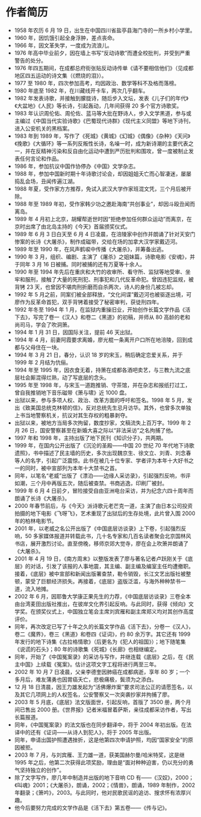 # 作者简历

- 1958 年农历 6 月 19 日，出生在中国四川省盐亭县海门寺的一所乡村小学里。
- 1960 年，因饥饿引起全身浮肿，差点丧命。
- 1966 年，因文革失学，一度成为流浪儿。
- 1976 年高中毕业前夕，因在墙上书写“反动诗歌”而遭全校批判，并受到严重警告的处分。
- 1976 年四五期间，在成都总府街张贴反动诗传单《请不要相信他们》（见成都地区四五运动的诗文集（《燃烧的泪》）。
- 1977 至 1980 年，四次参加高考，均因政治、数学等科不及格而落榜。
- 1980 年底至 1982 年，在川藏线开卡车，两次几乎翻车。
- 1982 年发表诗歌，并接触到朦胧诗，随后步入文坛，发表《儿子们的年代》《大盆地》《人民》等长诗，引起轰动，几年间获得 20 多个官方诗歌奖。
- 1983 年认识周伦佑、周伦佐、蓝马等大批在野诗人，步入文学黑道，参与或主编过《中国当代实验诗歌》《巴蜀现代诗群》《现代主义同盟》等地下诗刊，进入公安机关的黑档案。
- 1983 年到 1989 年，写作了《死城》《黄城》《幻城》《偶像》《杂种》《天问》《挽歌》《大循环》等一系列反叛性长诗，名噪一时，成为新诗潮的主要代表之一，并在反精神污染和反自由化运动中遭到严历批判和围攻，曾一度被制止发表任何言论和作品。
- 1986 年，参加抗议中国作协停办《中国》文学杂志。
- 1988 年，参加中国新时期十年诗歌讨论会，却因姐姐夭亡而心智凄迷，屡屡捣乱会场，丑闻传遍江湖。
- 1988 年夏，受作家方方推荐，免试入武汉大学作家班混文凭，三个月后被开除。
- 1988 年至 1989 年初，受作家韩少功之邀赴海南“共创事业”，却因斗殴丑闻而离岛。
- 1989 年 4 月初上北京，胡耀帮逝世时因“拒绝参加任何群众运动”而离京，在京时出席了由北岛主持的《今天》首届颁奖仪式。
- 1989 年 6 月 3 日白天至 6 月 4 日凌晨，在涪陵家中创作并朗诵了针对天安门惨案的长诗《大屠杀》，制作成磁带，交给在场的加拿大汉学家戴迈河。
- 1989 年至 1990 年，在风声鹤唳中传播《大屠杀》，并筹备出逃。
- 1990 年 3 月，组织、编剧、主演了《屠杀》之姐妹篇，诗歌电影《安魂》，并于同年 3 月 16 日被捕。同时被捕的还有万夏等十余人。
- 1990 年至 1994 年先后在重庆和大竹的收审所、看守所、监狱等地受审、坐牢和服刑，接触了大量的死刑犯、刑事犯和几代反革命犯。曾因违犯监规，被背铐 23 天，也曾因不堪肉刑折磨而自杀两次，诗人的身份几被忘却。
- 1992 年 5 月之前，同案们被全部释放，“文化间谍”戴迈河也被驱逐出境，可廖作为反革命首犯，双手背铐着接受了秘密审判，获徒刑四年。
- 1992 年冬至 1994 年 1 月，在监狱内重操旧业，开始创作长篇文学作品《活下去》，写完了卷一《汉人》和卷二《黑道》的初稿，并师从 80 高龄的老和尚司马，学会了吹洞箫。
- 1994 年 1 月 31 日，因国际关注，提前 46 天出狱。
- 1994 年 4 月，前妻阿霞要求离婚，廖光棍一条离开户口所在地涪陵，回到成都与父母住在一块。
- 1994 年 3 月 21 日，春分，认识 18 岁的宋玉，稍后确定恋爱关系，并于 1999 年 2 月结为伉俪。
- 1994 年至 1995 年，因衣食无着，持箫在成都各酒吧卖艺，与三教九流之底层社会厮混得烂熟，动了写底层的念头。
- 1995 年至 1998 年，与宋玉一道跑推销、守茶馆，并在杂志和报纸打过工，曾自我推销地下音乐磁带《箫与啸》近 1000 盘。
- 出狱以来，参与多项人权、政治、改革方面的呼吁和签名。1998 年 5 月，发出《致美国总统克林顿的信》，反对总统先生忌月访华。其外，也曾多次单独上书当地警察机关，抗议对其生存权的粗暴剥夺。
- 出狱以来，被地方当局多次拘留，数度抄家，文稿流失上百万字。1999 年 2 月 26 日，国安警察甚至在新婚大喜之际以“非法采访”之名拘捕了他。
- 1997 年和 1998 年，主持出版了地下民刊《知识分子》，共两期。
- 1999 年，在国内公开出版了《沉沦的圣殿——中国 20 世纪 70 年代地下诗歌遗照》，书中描述了民主墙的历史，多次出现魏京生、徐文立、刘青、刘念春等人的名字，引起广泛震惊。此书在被几十位专家、学者评为本年十大好书之一的同时，被中宣部列为本年十大禁书之首。
- 同年，以笔名“老威”出版了《漂泊——边缘人采访录》，引起强烈反响，书评如潮，三个月中再版五次，随后被查禁。书商逃逸，印刷厂被封。
- 1999 年 6 月 4 日前夕，冒险接受自由亚洲电台采访，并为纪念六四十周年而朗诵了长诗《大屠杀》。
- 2000 年春节前后，与《今天》派诗歌元老芒克一道，主演了由日本公司投资拍摄的地下电影《飞呀飞》，艺术重现了出狱后的生存处境，此片曾入围 2000 年的柏林电影节。
- 2001 年，以老威之名公开出版了《中国底层访谈录》上下卷，引起强烈反响，50 多家媒体报道并转载此书，几十名专家和几百名读者聚会北京国林风书店，展开激烈讨论。直至傍晚，移师京郊大觉寺，廖在会上吹箫并朗诵了《大屠杀》。
- 2001 年 4 月 19 日，《南方周末》以整版发表了廖与著名记者卢跃刚关于《底层》的对话，引发了该报的人事地震，其主编、副主编及编室主任均遭撤职。接着，《底层》被中宣部和新闻出版署查禁，勒令销毁，长江文艺出版社被整顿，蒙受了巨额经济损失。再接着，《底层》盗版泛滥，与海外种种禁书一道，流入地摊。
- 2002 年 6 月，因耶鲁大学康正果先生的力荐，《中国底层访谈录》三卷全本由台湾麦田出版社推出，在彼岸文化界引起反响。与此同时，获得《倾向》文学奖。在颁奖仪式上，中国独立笔会主席刘宾雁和副主席郑义均对其创作高度评价。
- 同年，再次改定已写了十年之久的长篇文学作品《活下去》，分卷一《汉人》，卷二《魔界》，卷三《黑道》和卷四《证词》，约 80 余万字。其它还有 1999 年发行的地下诗集《古拉格情歌》（后更名为《犯人的祖国》）；地下随笔集《说谎的石头》；80 年的诗歌集《死城》《长廊》也相继编定。
- 同年，开始了《中国冤案录》的采访与写作，并继连载《底层》之后，在《民主中国》上续载《冤案》。估计这项文字工程将进行两至三年。
- 2002 年 10 月 7 日凌晨，父亲李德奎因肺癌在成都病逝，享年 80 岁；一个多月后，难友蒲勇也因胃癌夭亡，悲极痛极，鬓须为之添白。
- 12 月 18 日清晨，因王力雄发起为“活佛爆炸案”要求司法公正的请愿签名，以及其它几项网上的人权签名，公安警察又一次突袭抄家并拘捕了廖。
- 2003 年 5 月底，《底层》法文版面世，引起反响，首版了 3500 册，两个月间已售出 2000 册。《世界报》记者米福冒着萨斯，亲往成都采访作者，写出长篇报道。
- 同年，《中国冤案录》的法文版也在同步翻译中，将于 2004 年初出版。在法译中的还有《证词——从诗人到犯人》，将于 2005 年出版。
- 同年，申请出国护照遭遇挫折，这是他第四次申请护照，均因“国家安全”的原因被拒。
- 2003 年 7 月，与刘宾雁、王力雄一道，获美国赫尔曼/哈米特奖，这是继 1995 年之后，他第二次获得此项奖励，理由是“面对种种迫害，仍以充分的勇气坚持独立的创作”。
- 除了文字写作，廖几年中制造并出版的地下音响 CD 有——《汉奴》，2000；《叫魂》2001；《大屠杀》，朗诵，2002；《情兽》，朗诵，1989 年制作，2002 年翻录；《箫吟》，2003。与此同时，他对民歌民谣的追访、搜求怀有浓厚兴趣。
- 他今后要努力完成的文学作品是《活下去》第五卷——《传与记》。
